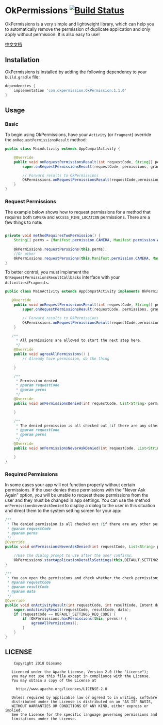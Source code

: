 # OkPermissions    [![Build Status][1]][2]
OkPermissions is a very simple and lightweight library, which can help you to automatically remove the permission of duplicate application and only apply without permission. It is also easy to use!

[中文文档](./README-CN.md)  

## Installation

OkPermissions is installed by adding the following dependency to your `build.gradle` file:

```groovy
dependencies {
    implementation 'com.okpermission:OkPermission:1.1.0'
}
```


## Usage

### Basic

To begin using OkPermissions, have your `Activity` (or `Fragment`) override the `onRequestPermissionsResult` method:

```java
public class MainActivity extends AppCompatActivity {

    @Override
    public void onRequestPermissionsResult(int requestCode, String[] permissions, int[] grantResults) {
        super.onRequestPermissionsResult(requestCode, permissions, grantResults);

        // Forward results to OkPermissions
        OkPermissions.onRequestPermissionsResult(requestCode,permissions,grantResults,this);
    }
}
```

### Request Permissions

The example below shows how to request permissions for a method that requires both
`CAMERA` and `ACCESS_FINE_LOCATION` permissions. There are a few things to note:

 

```java

private void methodRequiresTwoPermission() {
    String[] perms = {Manifest.permission.CAMERA, Manifest.permission.ACCESS_FINE_LOCATION};
	
	OkPermissions.requestPerssions(this,perms);
    //Or other
    OkPermissions.requestPerssions(this,Manifest.permission.CAMERA, Manifest.permission.ACCESS_FINE_LOCATION,Manifest.permission.READ_PHONE_STATE);
}
```



To better control, you must implement the `OnRequestPermissionsResultCallbacks` interface with your `Activities`/`Fragments`.

```java
public class MainActivity extends AppCompatActivity implements OkPermissions.OnRequestPermissionsResultCallbacks {

   @Override
    public void onRequestPermissionsResult(int requestCode, String[] permissions, int[] grantResults) {
        super.onRequestPermissionsResult(requestCode, permissions, grantResults);

        // Forward results to OkPermissions
        OkPermissions.onRequestPermissionsResult(requestCode,permissions,grantResults,this);
    }

   /**
     * All permissions are allowed to start the next step here.
     */
    @Override
    public void agreeAllPermissions() {
        // Already have permission, do the thing

    }

    /**
     * Permission denied
     * @param requestCode
     * @param perms
     */
    @Override
    public void onPermissionsDenied(int requestCode, List<String> perms) {

    }

    /**
     * The denied permission is all checked out (if there are any other permissions that are not checked, the onPermissionsDenied)
     * @param requestCode
     * @param perms
     */
    @Override
    public void onPermissionsNeverAskDenied(int requestCode, List<String> perms) {

    }
}
```

### Required Permissions

In some cases your app will not function properly without certain permissions. If the user
denies these permissions with the "Never Ask Again" option, you will be unable to request
these permissions from the user and they must be changed in app settings. You can use the
method `onPermissionsNeverAskDenied` to display a dialog to the
user in this situation and direct them to the system setting screen for your app:

```java
/**
 * The denied permission is all checked out (if there are any other permissions that are not checked, the onPermissionsDenied)
 * @param requestCode
 * @param perms
 */
@Override
public void onPermissionsNeverAskDenied(int requestCode, List<String> perms) {

    //Use the dialog prompt to use after the user confirms.
    OkPermissions.startApplicationDetailsSettings(this,DEFAULT_SETTINGS_REQ_CODE);
}

/**
 * You can open the permissions and check whether the check permissions are open and then execute agreeAllPermissions() directly
 * @param requestCode
 * @param resultCode
 * @param data
 */
@Override
public void onActivityResult(int requestCode, int resultCode, Intent data) {
    super.onActivityResult(requestCode, resultCode, data);
    if (requestCode == DEFAULT_SETTINGS_REQ_CODE) {
        if (OkPermissions.hasPermissions(this, perms)) {
            agreeAllPermissions();
        }
    }
}
```


## LICENSE

```
	Copyright 2018 Diosamo

   Licensed under the Apache License, Version 2.0 (the "License");
   you may not use this file except in compliance with the License.
   You may obtain a copy of the License at

     http://www.apache.org/licenses/LICENSE-2.0

   Unless required by applicable law or agreed to in writing, software
   distributed under the License is distributed on an "AS IS" BASIS,
   WITHOUT WARRANTIES OR CONDITIONS OF ANY KIND, either express or implied.
   See the License for the specific language governing permissions and
   limitations under the License.

```



[1]: https://travis-ci.org/Diosamo/OkPermissions.svg?branch=master
[2]: https://travis-ci.org/Diosamo/OkPermissions
